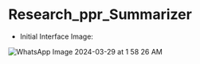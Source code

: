 # Research_ppr_Summarizer
* Initial Interface Image:

![WhatsApp Image 2024-03-29 at 1 58 26 AM](https://github.com/TSS-sniper/Research_ppr_Summarizer/assets/121627136/18d07353-1be9-40f0-a46c-b1ddc09bd1fc)
